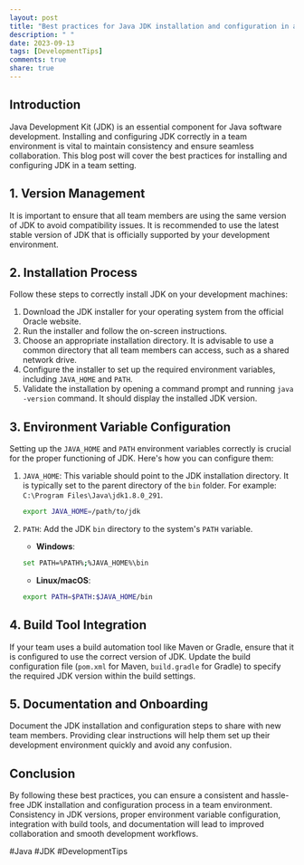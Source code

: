 ```yaml
---
layout: post
title: "Best practices for Java JDK installation and configuration in a team environment"
description: " "
date: 2023-09-13
tags: [DevelopmentTips]
comments: true
share: true
---
```


## Introduction
Java Development Kit (JDK) is an essential component for Java software development. Installing and configuring JDK correctly in a team environment is vital to maintain consistency and ensure seamless collaboration. This blog post will cover the best practices for installing and configuring JDK in a team setting.

## 1. Version Management
It is important to ensure that all team members are using the same version of JDK to avoid compatibility issues. It is recommended to use the latest stable version of JDK that is officially supported by your development environment.

## 2. Installation Process
Follow these steps to correctly install JDK on your development machines:

1. Download the JDK installer for your operating system from the official Oracle website.
2. Run the installer and follow the on-screen instructions.
3. Choose an appropriate installation directory. It is advisable to use a common directory that all team members can access, such as a shared network drive.
4. Configure the installer to set up the required environment variables, including `JAVA_HOME` and `PATH`.
5. Validate the installation by opening a command prompt and running `java -version` command. It should display the installed JDK version.

## 3. Environment Variable Configuration
Setting up the `JAVA_HOME` and `PATH` environment variables correctly is crucial for the proper functioning of JDK. Here's how you can configure them:

1. `JAVA_HOME`: This variable should point to the JDK installation directory. It is typically set to the parent directory of the `bin` folder. For example: `C:\Program Files\Java\jdk1.8.0_291`.

    ```bash
    export JAVA_HOME=/path/to/jdk
    ```

2. `PATH`: Add the JDK `bin` directory to the system's `PATH` variable.

    - **Windows**:

    ```bash
    set PATH=%PATH%;%JAVA_HOME%\bin
    ```

    - **Linux/macOS**:

    ```bash
    export PATH=$PATH:$JAVA_HOME/bin
    ```

## 4. Build Tool Integration
If your team uses a build automation tool like Maven or Gradle, ensure that it is configured to use the correct version of JDK. Update the build configuration file (`pom.xml` for Maven, `build.gradle` for Gradle) to specify the required JDK version within the build settings.

## 5. Documentation and Onboarding
Document the JDK installation and configuration steps to share with new team members. Providing clear instructions will help them set up their development environment quickly and avoid any confusion.

## Conclusion
By following these best practices, you can ensure a consistent and hassle-free JDK installation and configuration process in a team environment. Consistency in JDK versions, proper environment variable configuration, integration with build tools, and documentation will lead to improved collaboration and smooth development workflows.

#Java #JDK #DevelopmentTips